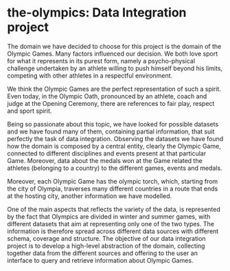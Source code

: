 # the-olympics: Data Integration project

The domain we have decided to choose for this project is the domain of the Olympic Games. Many factors influenced our decision. We both love sport for what it represents in its purest form, namely a psycho-physical challenge undertaken by an athlete willing to push himself beyond his limits, competing with other athletes in a respectful environment.

We think the Olympic Games are the perfect representation of such a spirit. Even today, in the Olympic Oath, pronounced by an athlete, coach and judge at the Opening Ceremony, there are references to fair play, respect and sport spirit.

Being so passionate about this topic, we have looked for possible datasets and we have found many of them, containing partial information, that suit perfectly the task of data integration. Observing the datasets we have found how the domain is composed by a central entity, clearly the Olympic Game, connected to different disciplines and events present at that particular Game. Moreover, data about the medals won at the Game related the athletes (belonging to a country) to the different games, events and medals.

Moreover, each Olympic Game has the olympic torch, which, starting from the city of Olympia, traverses many different countries in a route that ends at the hosting city, another information we have modelled.

One of the main aspects that reflects the variety of the data, is represented by the fact that Olympics are divided in winter and summer games, with different datasets that aim at representing only one of the two types. The information is therefore spread across different data sources with different schema, coverage and structure. The objective of our data integration project is to develop a high-level abstraction of the domain, collecting together data from the different sources and offering to the user an interface to query and retrieve information about Olympic Games.
